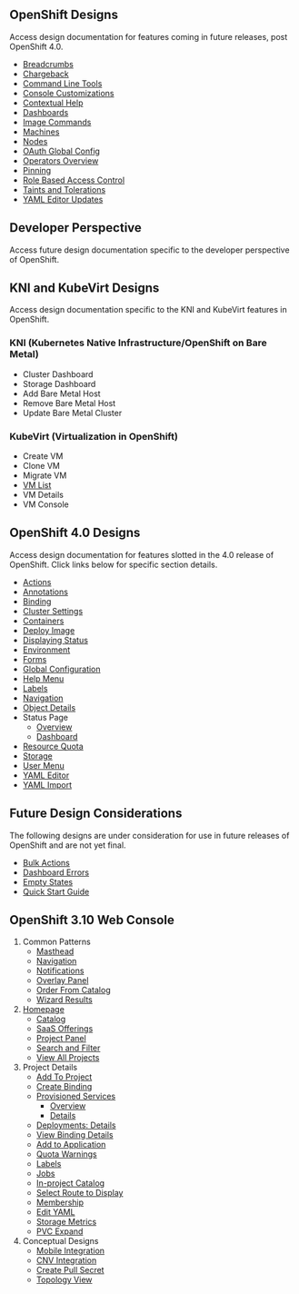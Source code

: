 ## OpenShift Designs
Access design documentation for features coming in future releases, post OpenShift 4.0.

- [Breadcrumbs](http://openshift.github.io/openshift-origin-design/web-console/future-openshift/breadcrumbs/breadcrumbs)
- [Chargeback](http://openshift.github.io/openshift-origin-design/web-console/future-openshift/chargeback/chargeback)
- [Command Line Tools](http://openshift.github.io/openshift-origin-design/web-console/future-openshift/command-line-tools/command-line-tools)
- [Console Customizations](http://openshift.github.io/openshift-origin-design/web-console/future-openshift/console-customizations/console-customizations)
- [Contextual Help](http://openshift.github.io/openshift-origin-design/web-console/future-openshift/contextual-help/contextual-help)
- [Dashboards](http://openshift.github.io/openshift-origin-design/web-console/future-openshift/dashboards/dashboards)
- [Image Commands](http://openshift.github.io/openshift-origin-design/web-console/future-openshift/image-commands/image-commands)
- [Machines](http://openshift.github.io/openshift-origin-design/web-console/future-openshift/machines/machines)
- [Nodes](http://openshift.github.io/openshift-origin-design/web-console/future-openshift/nodes/nodes)
- [OAuth Global Config](http://openshift.github.io/openshift-origin-design/web-console/future-openshift/oauth/oauth)
- [Operators Overview](http://openshift.github.io/openshift-origin-design/web-console/future-openshift/operators-overview/operators-overview)
- [Pinning](http://openshift.github.io/openshift-origin-design/web-console/future-openshift/pinning/pinning)
- [Role Based Access Control](http://openshift.github.io/openshift-origin-design/web-console/future-openshift/role-based-access-control/role-based-access-control)
- [Taints and Tolerations](http://openshift.github.io/openshift-origin-design/web-console/future-openshift/taints-tolerations/taints-tolerations)
- [YAML Editor Updates](http://openshift.github.io/openshift-origin-design/web-console/future-openshift/code-editor-updates/code-editor-updates)

## Developer Perspective
Access future design documentation specific to the developer perspective of OpenShift.


## KNI and KubeVirt Designs
Access design documentation specific to the KNI and KubeVirt features in OpenShift.

### KNI (Kubernetes Native Infrastructure/OpenShift on Bare Metal)
- Cluster Dashboard
- Storage Dashboard
- Add Bare Metal Host
- Remove Bare Metal Host
- Update Bare Metal Cluster

### KubeVirt (Virtualization in OpenShift)
- Create VM
- Clone VM
- Migrate VM
- [VM List](http://openshift.github.io/openshift-origin-design/web-console/knikubevirt/vm-list/vm-list)
- VM Details
- VM Console


## OpenShift 4.0 Designs
Access design documentation for features slotted in the 4.0 release of OpenShift. Click links below for specific section details.

- [Actions](http://openshift.github.io/openshift-origin-design/web-console/4.0-designs/actions/actions)
- [Annotations](http://openshift.github.io/openshift-origin-design/web-console/4.0-designs/annotations/annotations)
- [Binding](http://openshift.github.io/openshift-origin-design//web-console/4.0-designs/binding/binding)
- [Cluster Settings](http://openshift.github.io/openshift-origin-design/web-console/4.0-designs/cluster-settings/cluster-settings)
- [Containers](http://openshift.github.io/openshift-origin-design/web-console/4.0-designs/containers/containers)
- [Deploy Image](http://openshift.github.io/openshift-origin-design/web-console/4.0-designs/deploy-image/deploy-image)
- [Displaying Status](http://openshift.github.io/openshift-origin-design/web-console/4.0-designs/status/status)
- [Environment](http://openshift.github.io/openshift-origin-design/web-console/4.0-designs/environment/environment)
- [Forms](http://openshift.github.io/openshift-origin-design/web-console/4.0-designs/forms/forms)
- [Global Configuration](http://openshift.github.io/openshift-origin-design/web-console/4.0-designs/global-config/global-config)
- [Help Menu](http://openshift.github.io/openshift-origin-design/web-console/4.0-designs/help-menu/help-menu)
- [Labels](http://openshift.github.io/openshift-origin-design/web-console/4.0-designs/labels/labels)
- [Navigation](http://openshift.github.io/openshift-origin-design/web-console/4.0-designs/navigation/navigation)
- [Object Details](http://openshift.github.io/openshift-origin-design/web-console/4.0-designs/object-details/object-details)
- Status Page
  * [Overview](http://openshift.github.io/openshift-origin-design/web-console/4.0-designs/overview/overview)
  * [Dashboard](http://openshift.github.io/openshift-origin-design/web-console/4.0-designs/dashboard/dashboard)
- [Resource Quota](http://openshift.github.io/openshift-origin-design/web-console/4.0-designs/resource-quota/resource-quota)
- [Storage](http://openshift.github.io/openshift-origin-design/web-console/4.0-designs/storage/storage)
- [User Menu](http://openshift.github.io/openshift-origin-design/web-console/4.0-designs/user/user)
- [YAML Editor](http://openshift.github.io/openshift-origin-design/web-console/4.0-designs/edit-yaml/edit-yaml)
- [YAML Import](http://openshift.github.io/openshift-origin-design/web-console/4.0-designs/import-yaml/import-yaml)

## Future Design Considerations
The following designs are under consideration for use in future releases of OpenShift and are not yet final.

- [Bulk Actions](http://openshift.github.io/openshift-origin-design/web-console/old/bulk-actions/bulk-actions)
- [Dashboard Errors](http://openshift.github.io/openshift-origin-design/web-console/old/dashboard-errors/dashboard-errors)
- [Empty States](http://openshift.github.io/openshift-origin-design/web-console/old/empty-states/empty-states)
- [Quick Start Guide](http://openshift.github.io/openshift-origin-design/web-console/old/quick-start-guide/quick-start-guide)

## OpenShift 3.10 Web Console

1. Common Patterns
	- [Masthead](./web-console/old/patterns/masthead.md)
	- [Navigation](./web-console/old/patterns/navigation.md)
	- [Notifications](./web-console/old/patterns/notifications.md)
	- [Overlay Panel](./web-console/old/patterns/overlay-panel.md)
	- [Order From Catalog](./web-console/old/patterns/order-from-catalog.md)
	- [Wizard Results](./web-console/old/patterns/wizard-results.md)
1. [Homepage](./web-console/old/homepage/homepage.md)
	- [Catalog](./web-console/old/homepage/catalog.md)
	- [SaaS Offerings](./web-console/old/homepage/offerings.md)
	- [Project Panel](./web-console/old/homepage/project-panel.md)
	- [Search and Filter](./web-console/old/homepage/search-filter.md)
	- [View All Projects](./web-console/old/homepage/full-projects-list.md)
1. Project Details
	- [Add To Project](./web-console/old/project-details/add-to-project.md)
	- [Create Binding](./web-console/old/project-details/binding-in-project.md)
	- [Provisioned Services](./web-console/old/project-details/provisioned-services.md)
		- [Overview](./web-console/old/project-details/provisioned-services-overview.md)
		- [Details](./web-console/old/project-details/provisioned-service-details.md)
	- [Deployments: Details](./web-console/old/project-details/deployment-details.md)
	- [View Binding Details](./web-console/old/project-details/binding-details.md)
	- [Add to Application](./web-console/old/project-details/add-to-application.md)
	- [Quota Warnings](./web-console/old/project-details/quota-warnings.md)
	- [Labels](./web-console/old/project-details/labels.md)
	- [Jobs](./web-console/old/project-details/jobs.md)
	- [In-project Catalog](./web-console/old/project-details/in-project-catalog.md)
	- [Select Route to Display](./web-console/old/project-details/select-route.md)
	- [Membership](./web-console/old/project-details/membership.md)
	- [Edit YAML](./web-console/old/project-details/edit-yaml.md)
	- [Storage Metrics](./web-console/old/project-details/storage-metrics.md)
	- [PVC Expand](./web-console/old/project-details/pvc-expand.md)
1. Conceptual Designs
	- [Mobile Integration](./web-console/old/conceptual-designs/mobile.md)
	- [CNV Integration](./web-console/old/conceptual-designs/cnv.md)
	- [Create Pull Secret](./web-console/old/conceptual-designs/pull-secret.md)
	- [Topology View](./web-console/old/conceptual-designs/topology.md)
